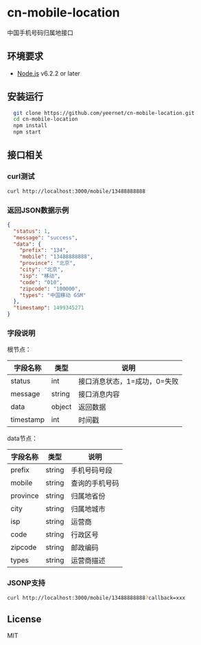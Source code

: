 # cn-mobile-location

中国手机号码归属地接口

## 环境要求

* [Node.js](https://nodejs.org) v6.2.2 or later

## 安装运行

```bash
  git clone https://github.com/yeernet/cn-mobile-location.git
  cd cn-mobile-location
  npm install 
  npm start
```

## 接口相关

### curl测试

```bash
curl http://localhost:3000/mobile/13488888888
```

### 返回JSON数据示例

``` json
{
  "status": 1,
  "message": "success",
  "data": {
    "prefix": "134",
    "mobile": "13488888888",
    "province": "北京",
    "city": "北京",
    "isp": "移动",
    "code": "010",
    "zipcode": "100000",
    "types": "中国移动 GSM"
  },
  "timestamp": 1499345271
}
```

### 字段说明

根节点：

|字段名称| 类型 | 说明 |
|-------|-----|------|
| status | int | 接口消息状态，1=成功，0=失败 |
| message | string | 接口消息内容 |
| data | object | 返回数据 |
| timestamp | int | 时间戳 |

data节点：

| 字段名称 | 类型 | 说明 |
|---------|-----|------|
| prefix | string | 手机号码号段 |
| mobile | string | 查询的手机号码 |
| province | string | 归属地省份 |
| city | string | 归属地城市 |
| isp | string | 运营商 |
| code | string | 行政区号 |
| zipcode | string | 邮政编码 |
| types | string | 运营商描述 |

### JSONP支持

```bash
curl http://localhost:3000/mobile/13488888888?callback=xxx
```

## License

MIT
